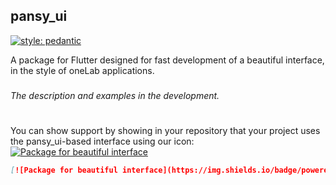 ## pansy_ui

[![style: pedantic](https://img.shields.io/badge/style-pedantic-blue.svg)](https://github.com/dart-lang/pedantic)

A package for Flutter designed for fast development of a beautiful interface, in the style of oneLab applications.
###
*The description and examples in the development.*

#

You can show support by showing in your repository that your project uses the pansy_ui-based interface using our icon:
[![Package for beautiful interface](https://img.shields.io/badge/powered_by-pansy__ui-orange)](https://github.com/oneLab-Projects/pansy_ui)

```md
[![Package for beautiful interface](https://img.shields.io/badge/powered_by-pansy__ui-orange)](https://github.com/oneLab-Projects/pansy_ui)
```
